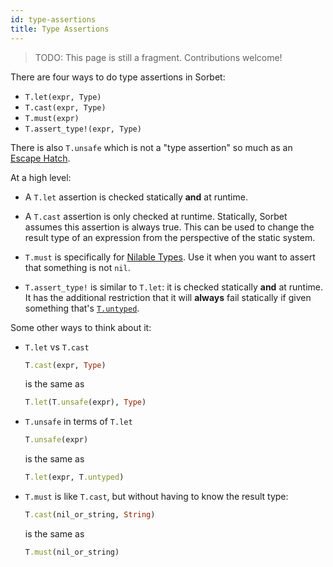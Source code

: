 ```yaml
---
id: type-assertions
title: Type Assertions
---
```


> TODO: This page is still a fragment. Contributions welcome!

There are four ways to do type assertions in Sorbet:

- `T.let(expr, Type)`
- `T.cast(expr, Type)`
- `T.must(expr)`
- `T.assert_type!(expr, Type)`

There is also `T.unsafe` which is not a "type assertion" so much as an [Escape
Hatch](troubleshooting.md#escape-hatches).

At a high level:

- A `T.let` assertion is checked statically **and** at runtime.

- A `T.cast` assertion is only checked at runtime. Statically, Sorbet assumes
  this assertion is always true. This can be used to change the result type of
  an expression from the perspective of the static system.

- `T.must` is specifically for [Nilable Types](nilable-types.md). Use it when
  you want to assert that something is not `nil`.

- `T.assert_type!` is similar to `T.let`: it is checked statically **and** at
  runtime. It has the additional restriction that it will **always** fail
  statically if given something that's [`T.untyped`](untyped.md).

Some other ways to think about it:

-   `T.let` vs `T.cast`

    ```ruby
    T.cast(expr, Type)
    ```

    is the same as

    ```ruby
    T.let(T.unsafe(expr), Type)
    ```

-   `T.unsafe` in terms of `T.let`

    ```ruby
    T.unsafe(expr)
    ```

    is the same as

    ```ruby
    T.let(expr, T.untyped)
    ```

-   `T.must` is like `T.cast`, but without having to know the result type:

    ```ruby
    T.cast(nil_or_string, String)
    ```

    is the same as

    ```ruby
    T.must(nil_or_string)
    ```
